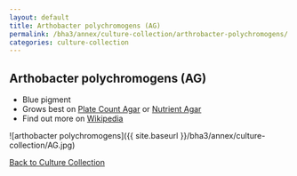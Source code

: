 ```yaml
---
layout: default
title: Arthobacter polychromogens (AG)
permalink: /bha3/annex/culture-collection/arthrobacter-polychromogens/
categories: culture-collection 
---
```


## Arthobacter polychromogens (AG) 

* Blue pigment
* Grows best on [Plate Count Agar](/bha3/annex/cultivation-media/plate-count-agar/) or [Nutrient Agar](/bha3/annex/cultivation-media/nutrient-agar/)
* Find out more on [Wikipedia](http://en.wikipedia.org/wiki/Arthrobacter)

![arthobacter polychromogens]({{ site.baseurl }}/bha3/annex/culture-collection/AG.jpg) 

[Back to Culture Collection](/bha3/annex/culture-collection/)
